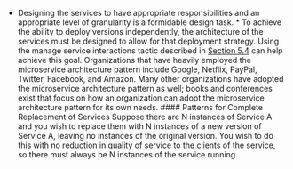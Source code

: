 *  Designing the services to have appropriate responsibilities and an appropriate level of granularity is a formidable design task. *  To achieve the ability to deploy versions independently, the architecture of the services must be designed to allow for that deployment strategy. Using the manage service interactions tactic described in [Section 5.4](ch05.xhtml#ch05lev1sec4) can help achieve this goal. Organizations that have heavily employed the microservice architecture pattern include Google, Netflix, PayPal, Twitter, Facebook, and Amazon. Many other organizations have adopted the microservice architecture pattern as well; books and conferences exist that focus on how an organization can adopt the microservice architecture pattern for its own needs. #### Patterns for Complete Replacement of Services Suppose there are N instances of Service A and you wish to replace them with N instances of a new version of Service A, leaving no instances of the original version. You wish to do this with no reduction in quality of service to the clients of the service, so there must always be N instances of the service running.